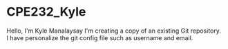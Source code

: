 # CPE232_Kyle
Hello, I'm Kyle Manalaysay
I'm creating a copy of an existing Git repository. I have personalize the git config file such as username and email.
